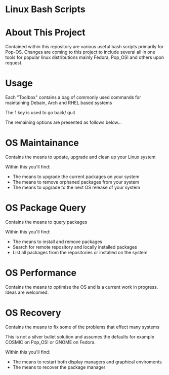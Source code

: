 Linux Bash Scripts
==================



# About This Project
Contained within this repository are various useful bash scripts primarily for Pop-OS. Changes are coming to this project to include several all in one tools for popular linux distributions mainly Fedora, Pop_OS! and others upon request.

# Usage
Each "Toolbox" contains a bag of commonly used commands for maintaining Debain, Arch and RHEL based systems

The 1 key is used to go back/ quit

The remaining options are presented as follows below...

# OS Maintainance
Contains the means to update, upgrade and clean up your Linux system

Within this you'll find:

- The means to upgrade the current packages on your system
- The means to remove orphaned packages from your system
- The means to upgrade to the next OS release of your system

# OS Package Query
Contains the means to query packages

Within this you'll find:

- The means to install and remove packages
- Search for remote repository and locally installed packages
- List all packages from the repositories or installed on the system

# OS Performance
Contains the means to optimise the OS and is a current work in progress. Ideas are welcomed.

# OS Recovery
Contains the means to fix some of the problems that effect many systems 

This is not a silver bullet solution and assumes the defaults for example COSMIC on Pop_OS! or GNOME on Fedora.

Within this you'll find:

- The means to restart both display managers and graphical enviroments
- The means to recover the package manager

